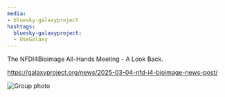 ```yaml
---
media:
- bluesky-galaxyproject
hashtags:
  bluesky-galaxyproject:
  - UseGalaxy
---
```

The NFDI4Bioimage All-Hands Meeting - A Look Back.

https://galaxyproject.org/news/2025-03-04-nfd-i4-bioimage-news-post/

![Group photo](https://galaxyproject.org/assets/static/nfdi4Bi-groupphoto.3bfb6cf.19caf554e85cd326c1a9d441cf3d6ccf.JPG)
